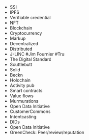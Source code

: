 - SSI
- IPFS
- Verifiable credential
- NFT
- Blockchain
- Cryptocurrency
- Markup
- Decentralized
- Distributed
- J-LINC #Jim Fournier #Tru
- The Digital Standard
- Scuttlebutt
- Solid
- Beckn
- Holochain
- Activity pub
- Smart contracts
- Value flows
- Murmurations
- Open Data Initiative
- CustomerCommons
- Intentcasting
- DIDs
- Open Data Initiative
- GreenCheck: Peer/review/reputation
